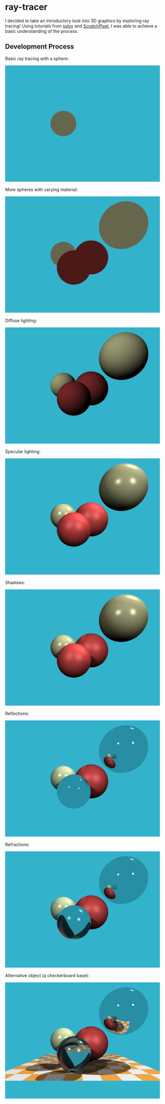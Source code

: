 # ray-tracer

I decided to take an introductory look into 3D graphics by exploring ray tracing! Using tutorials from [ssloy](https://github.com/ssloy/tinyraytracer/wiki) and [ScratchPixel](https://www.scratchapixel.com/index.php?redirect), I was able to achieve a basic understanding of the process.

## Development Process
Basic ray tracing with a sphere:

![alt text](/images/test_0.png?raw=true "Basic ray tracing with a sphere.")

More spheres with varying material:

![alt text](/images/test_1.png?raw=true "More spheres with varying material.")

Diffuse lighting:

![alt text](/images/test_2.png?raw=true "Diffuse lighting.")

Specular lighting:

![alt text](/images/test_3.png?raw=true "Specular lighting.")

Shadows:

![alt text](/images/test_4.png?raw=true "Shadows.")

Reflections:

![alt text](/images/test_5.png?raw=true "Reflections.")

Refractions:

![alt text](/images/test_6.png?raw=true "Refractions.")

Alternative object (a checkerboard base):

![alt text](/images/test_7.png?raw=true "Alternative object (a checkboard base).")
